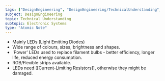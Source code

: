 ```yaml
---
tags: ["DesignEngineering", "DesignEngineering/TechnicalUnderstanding", "DesignEngineering/TechnicalUnderstanding/ElectronicSystems", "DesignEngineering/TechnicalUnderstanding/ElectronicSystems/Components"]
subject: DesignEngineering
topic: Technical Understanding
subtopic: Electronic Systems
type: "Atomic Note"
---
```


  - Mainly LEDs (Light Emitting Diodes)
  - Wide range of colours, sizes, brightness and shapes.
  - 'Power' LEDs used to replace filament bulbs - better efficiency, longer life, reduced energy consumption.
  - RGB/Flexible strips available.
  - LEDs need [[Current-Limiting Resistors]], otherwise they might be damaged.